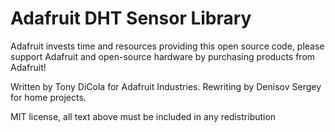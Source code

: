 Adafruit DHT Sensor Library
==================================

Adafruit invests time and resources providing this open source code, please support Adafruit and open-source hardware by purchasing products from Adafruit!

Written by Tony DiCola for Adafruit Industries.
Rewriting by Denisov Sergey for home projects.

MIT license, all text above must be included in any redistribution
